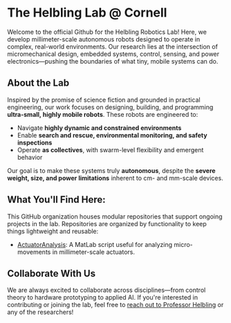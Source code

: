 # The Helbling Lab @ Cornell

Welcome to the official Github for the Helbling Robotics Lab! Here, we develop millimeter-scale autonomous robots designed to operate in complex, real-world environments. Our research lies at the intersection of micromechanical design, embedded systems, control, sensing, and power electronics—pushing the boundaries of what tiny, mobile systems can do.

## About the Lab

Inspired by the promise of science fiction and grounded in practical engineering, our work focuses on designing, building, and programming **ultra-small, highly mobile robots**. These robots are engineered to:

- Navigate **highly dynamic and constrained environments**
- Enable **search and rescue, environmental monitoring, and safety inspections**
- Operate **as collectives**, with swarm-level flexibility and emergent behavior

Our goal is to make these systems truly **autonomous**, despite the **severe weight, size, and power limitations** inherent to cm- and mm-scale devices.

## What You'll Find Here:

This GitHub organization houses modular repositories that support ongoing projects in the lab. Repositories are organized by functionality to keep things lightweight and reusable:
- [ActuatorAnalysis](https://github.com/Helbling-Lab/ActuatorAnalysis): A MatLab script useful for analyzing micro-movements in millimeter-scale actuators.

## Collaborate With Us

We are always excited to collaborate across disciplines—from control theory to hardware prototyping to applied AI. If you're interested in contributing or joining the lab, feel free to [reach out to Professor Helbling](mailto:farrell@cornell.edu) or any of the researchers!
